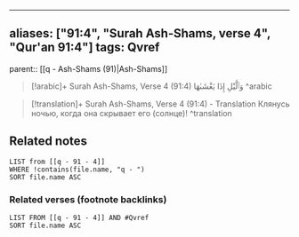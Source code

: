 
---
aliases: ["91:4", "Surah Ash-Shams, verse 4", "Qur'an 91:4"]
tags: Qvref
---

parent:: [[q - Ash-Shams (91)|Ash-Shams]]

> [!arabic]+ Surah Ash-Shams, Verse 4 (91:4)
> <span class="quran-arabic">وَٱلَّيْلِ إِذَا يَغْشَىٰهَا</span>
^arabic

> [!translation]+ Surah Ash-Shams, Verse 4 (91:4) - Translation
> Клянусь ночью, когда она скрывает его (солнце)!
^translation



## Related notes
```dataview
LIST from [[q - 91 - 4]]
WHERE !contains(file.name, "q - ")
SORT file.name ASC
```

### Related verses (footnote backlinks)
```dataview
LIST FROM [[q - 91 - 4]] AND #Qvref
SORT file.name ASC
```

